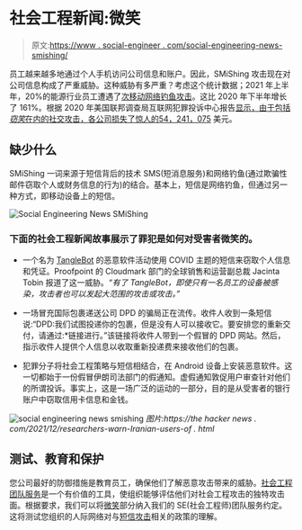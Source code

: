 # 社会工程新闻:微笑

> 原文:[https://www . social-engineer . com/social-engineering-news-smishing/](https://www.social-engineer.com/social-engineering-news-smishing/)

员工越来越多地通过个人手机访问公司信息和账户。因此，SMiShing 攻击现在对公司信息构成了严重威胁。这种威胁有多严重？考虑这个统计数据；2021 年上半年，20%的能源行业员工遭遇了[次移动网络钓鱼攻击](https://www.securitymagazine.com/articles/96430-mobile-phishing-threats-surged-161-in-2021)。这比 2020 年下半年增长了 161%。根据 2020 年美国联邦调查局互联网犯罪投诉中心报告[显示，由于包括*窃笑*在内的社交攻击，各公司损失了惊人的](https://www.social-engineer.com/services/se-phishing-service/)[54，241，075](https://www.social-engineer.com/services/se-phishing-service/) 美元。

## 缺少什么

SMiShing 一词来源于短信背后的技术 SMS(短消息服务)和网络钓鱼(通过欺骗性邮件窃取个人或财务信息的行为)的结合。基本上，短信是网络钓鱼，但通过另一种方式，即移动设备上的短信。

![Social Engineering News SMiShing](../Images/2e21735feb19e6f76e2708d83b22abdb.png)

### 下面的社会工程新闻故事展示了罪犯是如何对受害者微笑的。

*   一个名为 [TangleBot](https://www.darkreading.com/threat-intelligence/tanglebot-campaign-underscores-sms-threat) 的恶意软件活动使用 COVID 主题的短信来窃取个人信息和凭证。Proofpoint 的 Cloudmark 部门的全球销售和运营副总裁 Jacinta Tobin 报道了这一威胁。*“有了 TangleBot，即使只有一名员工的设备被感染，攻击者也可以发起大范围的攻击或攻击。”*

*   一场冒充国际包裹递送公司 DPD 的骗局正在流传。收件人收到一条短信说:“DPD:我们试图投递你的包裹，但是没有人可以接收它。要安排您的重新交付，请通过:*链接进行。”该链接将收件人带到一个假冒的 DPD 网站。然后，指示收件人提供个人信息以收取重新投递费来接收他们的包裹。

*   犯罪分子将社会工程策略与短信相结合，在 Android 设备上安装恶意软件。这一切都始于一份假冒伊朗司法部门的假通知。虚假通知敦促用户审查针对他们的所谓投诉。事实上，这是一场广泛的运动的一部分，目的是从受害者的银行账户中窃取信用卡信息和金钱。

![social engineering news smishing](../Images/debfad2c7ca5fc4a0828add17a734d6f.png)
*图片:https://the hacker news . com/2021/12/researchers-warn-Iranian-users-of . html*

## 测试、教育和保护

您公司最好的防御措施是教育员工，确保他们了解恶意攻击带来的威胁。[社会工程团队服务](https://www.social-engineer.com/services/social-engineering-teaming-service/)是一个有价值的工具，使组织能够评估他们对社会工程攻击的独特攻击面。根据要求，我们可以将[微笑](https://www.social-engineer.com/glossary/smishing/)部分纳入我们的 SE(社会工程师)团队服务约定。这将测试您组织的人际网络对与[短信攻击](https://www.social-engineer.com/glossary/sms-attacks/)相关的政策的理解。